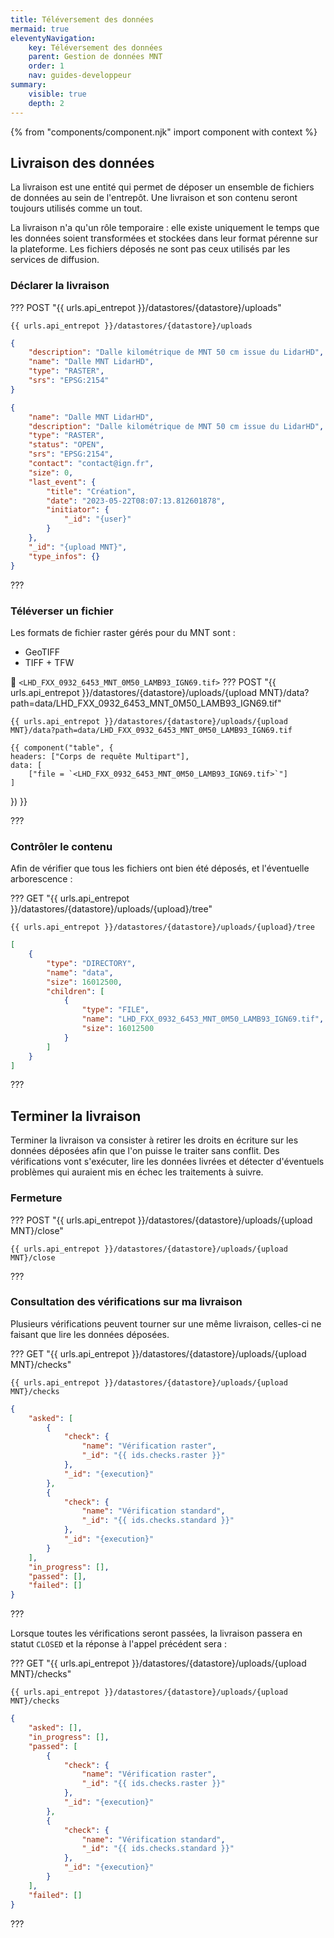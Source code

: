 ```yaml
---
title: Téléversement des données
mermaid: true
eleventyNavigation:
    key: Téléversement des données
    parent: Gestion de données MNT
    order: 1
    nav: guides-developpeur
summary:
    visible: true
    depth: 2
---
```


{% from "components/component.njk" import component with context %}

## Livraison des données

La livraison est une entité qui permet de déposer un ensemble de fichiers de données au sein de l'entrepôt. Une livraison et son contenu seront toujours utilisés comme un tout.

La livraison n'a qu'un rôle temporaire : elle existe uniquement le temps que les données soient transformées et stockées dans leur format pérenne sur la plateforme. Les fichiers déposés ne sont pas ceux utilisés par les services de diffusion.

### Déclarer la livraison

??? POST "{{ urls.api_entrepot }}/datastores/{datastore}/uploads"

```title="Contenu"
{{ urls.api_entrepot }}/datastores/{datastore}/uploads
```

```json
{
    "description": "Dalle kilométrique de MNT 50 cm issue du LidarHD",
    "name": "Dalle MNT LidarHD",
    "type": "RASTER",
    "srs": "EPSG:2154"
}
```

```json
{
    "name": "Dalle MNT LidarHD",
    "description": "Dalle kilométrique de MNT 50 cm issue du LidarHD",
    "type": "RASTER",
    "status": "OPEN",
    "srs": "EPSG:2154",
    "contact": "contact@ign.fr",
    "size": 0,
    "last_event": {
        "title": "Création",
        "date": "2023-05-22T08:07:13.812601878",
        "initiator": {
            "_id": "{user}"
        }
    },
    "_id": "{upload MNT}",
    "type_infos": {}
}
```

???
<br>

### Téléverser un fichier

Les formats de fichier raster gérés pour du MNT sont :

- GeoTIFF
- TIFF + TFW

📄 `<LHD_FXX_0932_6453_MNT_0M50_LAMB93_IGN69.tif>`
??? POST "{{ urls.api_entrepot }}/datastores/{datastore}/uploads/{upload MNT}/data?path=data/LHD_FXX_0932_6453_MNT_0M50_LAMB93_IGN69.tif"

```title="Contenu"
{{ urls.api_entrepot }}/datastores/{datastore}/uploads/{upload MNT}/data?path=data/LHD_FXX_0932_6453_MNT_0M50_LAMB93_IGN69.tif
```

    {{ component("table", {
    headers: ["Corps de requête Multipart"],
    data: [
        ["file = `<LHD_FXX_0932_6453_MNT_0M50_LAMB93_IGN69.tif>`"]
    ]

}) }}

???
<br>

### Contrôler le contenu

Afin de vérifier que tous les fichiers ont bien été déposés, et l'éventuelle arborescence :

??? GET "{{ urls.api_entrepot }}/datastores/{datastore}/uploads/{upload}/tree"

```title="Contenu"
{{ urls.api_entrepot }}/datastores/{datastore}/uploads/{upload}/tree
```

```json
[
    {
        "type": "DIRECTORY",
        "name": "data",
        "size": 16012500,
        "children": [
            {
                "type": "FILE",
                "name": "LHD_FXX_0932_6453_MNT_0M50_LAMB93_IGN69.tif",
                "size": 16012500
            }
        ]
    }
]
```

???
<br>

## Terminer la livraison

Terminer la livraison va consister à retirer les droits en écriture sur les données déposées afin que l'on puisse le traiter sans conflit. Des vérifications vont s'exécuter, lire les données livrées et détecter d'éventuels problèmes qui auraient mis en échec les traitements à suivre.

### Fermeture

??? POST "{{ urls.api_entrepot }}/datastores/{datastore}/uploads/{upload MNT}/close"

```title="Contenu"
{{ urls.api_entrepot }}/datastores/{datastore}/uploads/{upload MNT}/close
```

???
<br>

### Consultation des vérifications sur ma livraison

Plusieurs vérifications peuvent tourner sur une même livraison, celles-ci ne faisant que lire les données déposées.

??? GET "{{ urls.api_entrepot }}/datastores/{datastore}/uploads/{upload MNT}/checks"

```title="Contenu"
{{ urls.api_entrepot }}/datastores/{datastore}/uploads/{upload MNT}/checks
```

```json
{
    "asked": [
        {
            "check": {
                "name": "Vérification raster",
                "_id": "{{ ids.checks.raster }}"
            },
            "_id": "{execution}"
        },
        {
            "check": {
                "name": "Vérification standard",
                "_id": "{{ ids.checks.standard }}"
            },
            "_id": "{execution}"
        }
    ],
    "in_progress": [],
    "passed": [],
    "failed": []
}
```

???
<br>

Lorsque toutes les vérifications seront passées, la livraison passera en statut `CLOSED` et la réponse à l'appel précédent sera :

??? GET "{{ urls.api_entrepot }}/datastores/{datastore}/uploads/{upload MNT}/checks"

```title="Contenu"
{{ urls.api_entrepot }}/datastores/{datastore}/uploads/{upload MNT}/checks
```

```json
{
    "asked": [],
    "in_progress": [],
    "passed": [
        {
            "check": {
                "name": "Vérification raster",
                "_id": "{{ ids.checks.raster }}"
            },
            "_id": "{execution}"
        },
        {
            "check": {
                "name": "Vérification standard",
                "_id": "{{ ids.checks.standard }}"
            },
            "_id": "{execution}"
        }
    ],
    "failed": []
}
```

???
<br>
